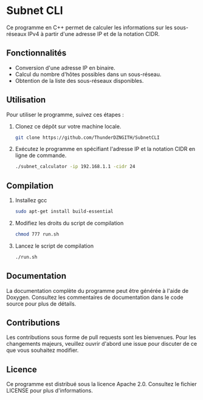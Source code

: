 # Subnet CLI

Ce programme en C++ permet de calculer les informations sur les sous-réseaux IPv4 à partir d'une adresse IP et de la notation CIDR.

## Fonctionnalités

- Conversion d'une adresse IP en binaire.
- Calcul du nombre d'hôtes possibles dans un sous-réseau.
- Obtention de la liste des sous-réseaux disponibles.

## Utilisation

Pour utiliser le programme, suivez ces étapes :

1. Clonez ce dépôt sur votre machine locale.
   ```bash
   git clone https://github.com/ThunderDZNGITH/SubnetCLI
   ```
2. Exécutez le programme en spécifiant l'adresse IP et la notation CIDR en ligne de commande.
   ```bash
   ./subnet_calculator -ip 192.168.1.1 -cidr 24
   ```

## Compilation

1. Installez gcc
   ```bash
   sudo apt-get install build-essential
   ```
2. Modifiez les droits du script de compilation
   ```bash
   chmod 777 run.sh
   ```
3. Lancez le script de compilation
   ```bash
   ./run.sh
   ```

## Documentation

La documentation complète du programme peut être générée à l'aide de Doxygen. Consultez les commentaires de documentation dans le code source pour plus de détails.

## Contributions

Les contributions sous forme de pull requests sont les bienvenues. Pour les changements majeurs, veuillez ouvrir d'abord une issue pour discuter de ce que vous souhaitez modifier.

## Licence

Ce programme est distribué sous la licence Apache 2.0. Consultez le fichier LICENSE pour plus d'informations.
